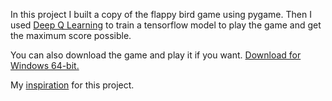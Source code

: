In this project I built a copy of the flappy bird game using pygame. Then I used [Deep Q Learning](https://deepmind.com/research/publications/human-level-control-through-deep-reinforcement-learning/) to train a tensorflow model to play the game and get the maximum score possible.  

You can also download the game and play it if you want.
[Download for Windows 64-bit.](https://drive.google.com/open?id=1OcCkRLnSAQ-18v3_rzP-4AsInX0vLypn)

My [inspiration](https://yanpanlau.github.io/2016/07/10/FlappyBird-Keras.html) for this project.
